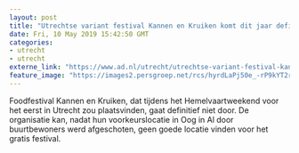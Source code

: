 ```yaml
---
layout: post
title: "Utrechtse variant festival Kannen en Kruiken komt dit jaar definitief niet in kannen en kruiken"
date: Fri, 10 May 2019 15:42:50 GMT
categories: 
- utrecht 
- utrecht 
externe_link: "https://www.ad.nl/utrecht/utrechtse-variant-festival-kannen-en-kruiken-komt-dit-jaar-definitief-niet-in-kannen-en-kruiken~af8184ff/"
feature_image: "https://images2.persgroep.net/rcs/hyrdLaPj50e_-rP9kYT2rg06O7s/diocontent/123904019/_fitwidth/400/?appId=21791a8992982cd8da851550a453bd7f&quality=0.7"
---
```


Foodfestival Kannen en Kruiken, dat tijdens het Hemelvaartweekend voor het eerst in Utrecht zou plaatsvinden, gaat definitief niet door. De organisatie kan, nadat hun voorkeurslocatie in Oog in Al door buurtbewoners werd afgeschoten, geen goede locatie vinden voor het gratis festival.
